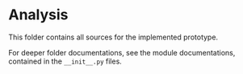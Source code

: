 # Analysis

This folder contains all sources for the implemented prototype.

For deeper folder documentations, see the module documentations, contained in the `__init__.py` files.

